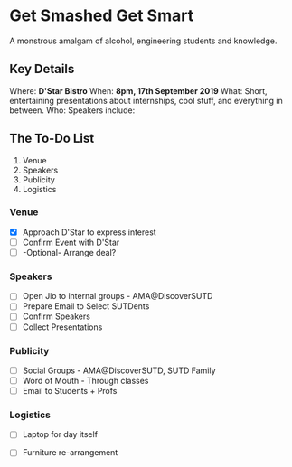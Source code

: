 # Get Smashed Get Smart
A monstrous amalgam of alcohol, engineering students and knowledge.

## Key Details
Where: **D'Star Bistro**
When: **8pm, 17th September 2019**
What: Short, entertaining presentations about internships, cool stuff, and everything in between.
Who: Speakers include:

## The To-Do List

1. Venue
2. Speakers
3. Publicity
4. Logistics



### Venue

- [X] Approach D'Star to express interest
- [ ] Confirm Event with D'Star
- [ ] -Optional- Arrange deal?

### Speakers

- [ ] Open Jio to internal groups - AMA@DiscoverSUTD
- [ ] Prepare Email to Select SUTDents
- [ ] Confirm Speakers
- [ ] Collect Presentations

### Publicity

- [ ] Social Groups - AMA@DiscoverSUTD, SUTD Family
- [ ] Word of Mouth - Through classes
- [ ] Email to Students + Profs

### Logistics

- [ ] Laptop for day itself
- [ ] Furniture re-arrangement

